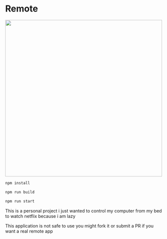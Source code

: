 # Remote
<img src="https://i.imgur.com/tnWgz2l.png" height="500">

```bash
npm install
```

```bash
npm run build
```

```bash
npm run start
```

This is a personal project i just wanted to control my computer from my bed to watch netflix because i am lazy

This application is not safe to use you might fork it or submit a PR if you want a real remote app
